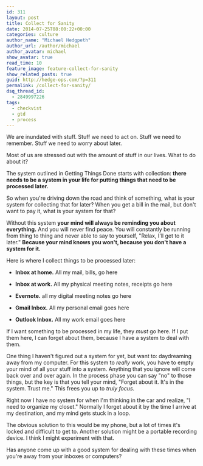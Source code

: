 ```yaml
---
id: 311
layout: post
title: Collect for Sanity
date: 2014-07-25T08:00:22+00:00
categories: culture
author_name: "Michael Hedgpeth"
author_url: /author/michael
author_avatar: michael
show_avatar: true
read_time: 10
feature_image: feature-collect-for-sanity
show_related_posts: true 
guid: http://hedge-ops.com/?p=311
permalink: /collect-for-sanity/
dsq_thread_id:
  - 2849997226
tags:
  - checkvist
  - gtd
  - process
---
```

We are inundated with stuff. Stuff we need to act on. Stuff we need to remember. Stuff we need to worry about later.

Most of us are stressed out with the amount of stuff in our lives. What to do about it?<!--more-->

The system outlined in Getting Things Done starts with collection: **there needs to be a system in your life for putting things that need to be processed later.**

So when you're driving down the road and think of something, what is your system for collecting that for later? When you get a bill in the mail, but don't want to pay it, what is your system for that?

Without this system **your mind will always be reminding you about everything.** And you will never find peace. You will constantly be running from thing to thing and never able to say to yourself, "Relax, I'll get to it later." **Because your mind knows you won't, because you don't have a system for it.**

Here is where I collect things to be processed later:

  * **Inbox at home.** All my mail, bills, go here

  * **Inbox at work.** All my physical meeting notes, receipts go here

  * **Evernote.** all my digital meeting notes go here

  * **Gmail Inbox.** All my personal email goes here

  * **Outlook Inbox.** All my work email goes here

If I want something to be processed in my life, they _must_ go here. If I put them here, I can forget about them, because I have a system to deal with them.

One thing I haven't figured out a system for yet, but want to: daydreaming away from my computer. For this system to _really_ work, you have to empty your mind of all your stuff into a system. Anything that you ignore will come back over and over again. In the process phase you can say "no" to those things, but the key is that you tell your mind, "Forget about it. It's in the system. Trust me." This frees you up to _truly focus._

Right now I have no system for when I'm thinking in the car and realize, "I need to organize my closet." Normally I forget about it by the time I arrive at my destination, and my mind gets stuck in a loop.

The obvious solution to this would be my phone, but a lot of times it's locked and difficult to get to. Another solution might be a portable recording device. I think I might experiment with that.

Has anyone come up with a good system for dealing with these times when you're away from your inboxes or computers?